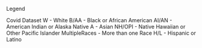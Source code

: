 Legend

Covid Dataset
W - White
B/AA - Black or African American
AI/AN - American Indian or Alaska Native
A - Asian
NH/OPI - Native Hawaiian or Other Pacific Islander
MultipleRaces - More than one Race
H/L - Hispanic or Latino
